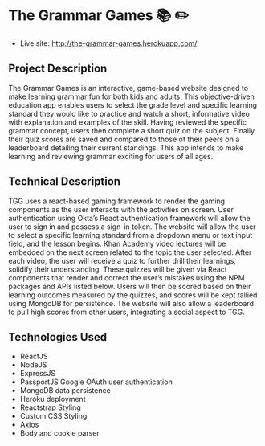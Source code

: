 # The Grammar Games :books:  :pencil2:

* Live site: http://the-grammar-games.herokuapp.com/

## Project Description

The Grammar Games is an interactive, game-based website designed to make learning grammar fun for both kids and adults. This objective-driven education app enables users to select the grade level and specific learning standard they would like to practice and watch a short, informative video with explanation and examples of the skill. Having reviewed the specific grammar concept, users then complete a short quiz on the subject. Finally their quiz scores are saved and compared to those of their peers on a leaderboard detailing their current standings. This app intends to make learning and reviewing grammar exciting for users of all ages.

## Technical Description

TGG uses a react-based gaming framework to render the gaming components as the user interacts with the activities on screen. User authentication using Okta’s React authentication framework will allow the user to sign in and possess a sign-in token. The website will allow the user to select a specific learning standard from a dropdown menu or text input field, and the lesson begins. Khan Academy video lectures will be embedded on the next screen related to the topic the user selected. After each video, the user will receive a quiz to further drill their learnings, solidify their understanding. These quizzes will be given via React components that render and correct the user’s mistakes using the NPM packages and APIs listed below. Users will then be scored based on their learning outcomes measured by the quizzes, and scores will be kept tallied using MongoDB for persistence. The website will also allow a leaderboard to pull high scores from other users, integrating a social aspect to TGG.

## Technologies Used

* ReactJS
* NodeJS
* ExpressJS
* PassportJS Google OAuth user authentication
* MongoDB data persistence
* Heroku deployment
* Reactstrap Styling
* Custom CSS Styling
* Axios
* Body and cookie parser



